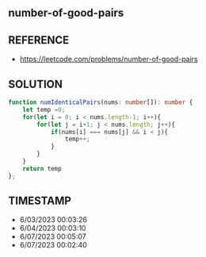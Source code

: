 ## number-of-good-pairs

## REFERENCE

- https://leetcode.com/problems/number-of-good-pairs

## SOLUTION

``` Typescript
function numIdenticalPairs(nums: number[]): number {
    let temp =0;
    for(let i = 0; i < nums.length-1; i++){
        for(let j = i+1; j < nums.length; j++){
            if(nums[i] === nums[j] && i < j){
                temp++;
            }
        }
    }
    return temp
};
```

## TIMESTAMP

- 6/03/2023 00:03:26
- 6/04/2023 00:03:10
- 6/07/2023 00:05:07
- 6/07/2023 00:02:40
